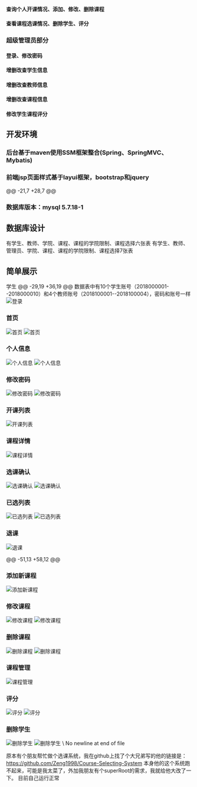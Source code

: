 #### 查询个人开课情况、添加、修改、删除课程
#### 查看课程选课情况、删除学生、评分

### 超级管理员部分
#### 登录、修改密码
#### 增删改查学生信息
#### 增删改查教师信息
#### 增删改查课程信息
#### 修改学生课程评分

## 开发环境
### 后台基于maven使用SSM框架整合(Spring、SpringMVC、Mybatis)
### 前端jsp页面样式基于layui框架，bootstrap和jquery
@@ -21,7 +28,7 @@
### 数据库版本：mysql 5.7.18-1

## 数据库设计
有学生、教师、学院、课程、课程的学院限制、课程选择六张表
有学生、教师、管理员、学院、课程、课程的学院限制、课程选择7张表

## 简单展示
学生
@@ -29,19 +36,19 @@
数据表中有10个学生账号（2018000001--2018000010）和4个教师账号（2018100001--2018100004），密码和账号一样
![登录](https://github.com/Zeng1998/Course-Selecting-System/raw/master/Screenshots/1.png)
### 首页
![首页](https://github.com/Zeng1998/Course-Selecting-System/raw/master/Screenshots/2.png)
![首页](https://images.gitee.com/uploads/images/2020/0604/164558_cad53170_6579152.png)
### 个人信息
![个人信息](https://github.com/Zeng1998/Course-Selecting-System/raw/master/Screenshots/3.png)
![个人信息](https://images.gitee.com/uploads/images/2020/0604/164559_e9faffd5_6579152.png)
### 修改密码
![修改密码](https://github.com/Zeng1998/Course-Selecting-System/raw/master/Screenshots/4.png)
![修改密码](https://images.gitee.com/uploads/images/2020/0604/164559_c2add273_6579152.png)
### 开课列表
![开课列表](https://github.com/Zeng1998/Course-Selecting-System/raw/master/Screenshots/5.png)
### 课程详情
![课程详情](https://github.com/Zeng1998/Course-Selecting-System/raw/master/Screenshots/6.png)
### 选课确认
![选课确认](https://github.com/Zeng1998/Course-Selecting-System/raw/master/Screenshots/7.png)
![选课确认](https://images.gitee.com/uploads/images/2020/0604/164559_6d22e60d_6579152.png)
### 已选列表
![已选列表](https://github.com/Zeng1998/Course-Selecting-System/raw/master/Screenshots/8.png)
![已选列表](https://images.gitee.com/uploads/images/2020/0604/164559_e1899878_6579152.png)
### 退课
![退课](https://github.com/Zeng1998/Course-Selecting-System/raw/master/Screenshots/9.png)

@@ -51,13 +58,12 @@
### 添加新课程
![添加新课程](https://github.com/Zeng1998/Course-Selecting-System/raw/master/Screenshots/11.png)
### 修改课程
![修改课程](https://github.com/Zeng1998/Course-Selecting-System/raw/master/Screenshots/12.png)
![修改课程](https://images.gitee.com/uploads/images/2020/0604/164602_bca45ca9_6579152.png)
### 删除课程
![删除课程](https://github.com/Zeng1998/Course-Selecting-System/raw/master/Screenshots/13.png)
![删除课程](https://images.gitee.com/uploads/images/2020/0604/164600_1f9d7371_6579152.png)
### 课程管理
![课程管理](https://github.com/Zeng1998/Course-Selecting-System/raw/master/Screenshots/14.png)
### 评分
![评分](https://github.com/Zeng1998/Course-Selecting-System/raw/master/Screenshots/15.png)
![评分](https://images.gitee.com/uploads/images/2020/0604/164603_78969b3e_6579152.png)
### 删除学生
![删除学生](https://github.com/Zeng1998/Course-Selecting-System/raw/master/Screenshots/16.png)
![删除学生](https://github.com/Zeng1998/Course-Selecting-System/raw/master/Screenshots/16.png)
\ No newline at end of file

原本有个朋友帮忙做个选课系统，我在github上找了个大兄弟写的他的链接是： https://github.com/Zeng1998/Course-Selecting-System
本身他的这个系统跑不起来，可能是我太菜了，外加我朋友有个superRoot的需求，我就给他大改了一下。
目前自己运行正常

